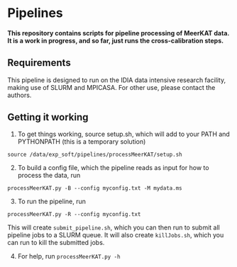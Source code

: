 # Pipelines

#### This repository contains scripts for pipeline processing of MeerKAT data. It is a work in progress, and so far, just runs the cross-calibration steps.

## Requirements

This pipeline is designed to run on the IDIA data intensive research facility, making use of SLURM and MPICASA. For other use, please contact the authors.

## Getting it working

1. To get things working, source setup.sh, which will add to your PATH and PYTHONPATH (this is a temporary solution)

```source /data/exp_soft/pipelines/processMeerKAT/setup.sh```

2. To build a config file, which the pipeline reads as input for how to process the data, run 

```processMeerKAT.py -B --config myconfig.txt -M mydata.ms```

3. To run the pipeline, run 

```processMeerKAT.py -R --config myconfig.txt```

This will create `submit_pipeline.sh`, which you can then run to submit all pipeline jobs to a SLURM queue. It will also create `killJobs.sh`, which you can run to kill the submitted jobs.

4. For help, run
```processMeerKAT.py -h```
